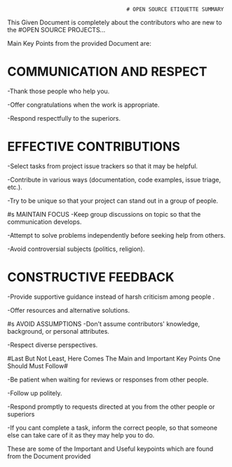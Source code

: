                                           # OPEN SOURCE ETIQUETTE SUMMARY

This Given Document is completely about the contributors who are new to the #OPEN SOURCE PROJECTS...

Main Key Points from the provided Document are:

#  COMMUNICATION AND RESPECT
-Thank those people who help you.

-Offer congratulations when the work is appropriate.

-Respond respectfully to the superiors.

# EFFECTIVE CONTRIBUTIONS
-Select tasks from project issue trackers so that it may be helpful.

-Contribute in various ways (documentation, code examples, issue triage, etc.).

-Try to be unique so that your project can stand out in a group of people.

#s MAINTAIN FOCUS
-Keep group discussions on topic so that the communication develops.

-Attempt to solve problems independently before seeking help from others.

-Avoid controversial subjects (politics, religion).

# CONSTRUCTIVE FEEDBACK
-Provide supportive guidance instead of harsh criticism among people .

-Offer resources and alternative solutions.

#s AVOID ASSUMPTIONS
-Don't assume contributors' knowledge, background, or personal attributes.

-Respect diverse perspectives.

#Last But Not Least, Here Comes The Main and Important Key Points One Should Must Follow#

-Be patient when waiting for reviews or responses from other people.

-Follow up politely.

-Respond promptly to requests directed at you from the other people or superiors

-If you cant complete a task, inform the correct people, so that someone else can take care of it as they may help you to do.

These are some of the Important and Useful keypoints which are found from the Document provided



